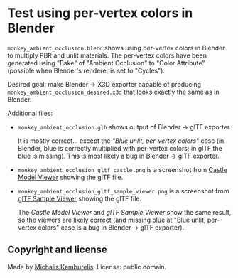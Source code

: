 # Test using per-vertex colors in Blender

`monkey_ambient_occlusion.blend` shows using per-vertex colors in Blender to multiply PBR and unlit materials. The per-vertex colors have been generated using "Bake" of "Ambient Occlusion" to "Color Attribute" (possible when Blender's renderer is set to "Cycles").

Desired goal: make Blender -> X3D exporter capable of producing `monkey_ambient_occlusion_desired.x3d` that looks exactly the same as in Blender.

Additional files:

- `monkey_ambient_occlusion.glb` shows output of Blender -> glTF exporter.

    It is mostly correct... except the _"Blue unlit, per-vertex colors"_ case (in Blender, blue is correctly multiplied with per-vertex colors; in glTF the blue is missing). This is most likely a bug in Blender -> glTF exporter.

- `monkey_ambient_occlusion_gltf_castle.png` is a screenshot from [Castle Model Viewer](https://castle-engine.io/castle-model-viewer) showing the glTF file.

- `monkey_ambient_occlusion_gltf_sample_viewer.png` is a screenshot from [glTF Sample Viewer](https://github.khronos.org/glTF-Sample-Viewer-Release/) showing the glTF file.

    The _Castle Model Viewer_ and _glTF Sample Viewer_ show the same result, so the viewers are likely correct (and missing blue at "Blue unlit, per-vertex colors" case is a bug in Blender -> glTF exporter).

## Copyright and license

Made by [Michalis Kamburelis](https://michalis.xyz/). License: public domain.
